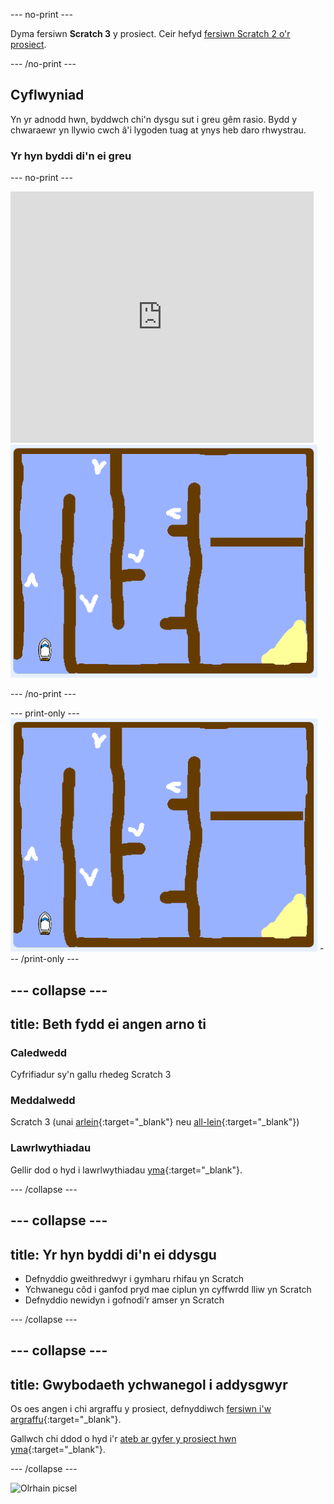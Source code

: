 --- no-print ---

Dyma fersiwn **Scratch 3** y prosiect. Ceir hefyd [fersiwn Scratch 2 o'r prosiect](https://projects.raspberrypi.org/cy-GB/projects/boat-race-scratch2).

--- /no-print ---

## Cyflwyniad

Yn yr adnodd hwn, byddwch chi'n dysgu sut i greu gêm rasio. Bydd y chwaraewr yn llywio cwch â'i lygoden tuag at ynys heb daro rhwystrau.

### Yr hyn byddi di'n ei greu

--- no-print ---

<div class="scratch-preview">
  <iframe allowtransparency="true" width="485" height="402" src="https://scratch.mit.edu/projects/embed/324027130/?autostart=false" frameborder="0" scrolling="no"></iframe>
  <img src="images/boat_race_demo.png">
</div>

--- /no-print ---

--- print-only --- ![boat race demo](images/boat_race_demo.png) --- /print-only ---

--- collapse ---
---
title: Beth fydd ei angen arno ti
---

### Caledwedd

Cyfrifiadur sy'n gallu rhedeg Scratch 3

### Meddalwedd

Scratch 3 (unai [arlein](https://rpf.io/scratchon){:target="_blank"} neu [all-lein](https://rpf.io/scratchoff){:target="_blank"})

### Lawrlwythiadau

Gellir dod o hyd i lawrlwythiadau [yma](http://rpf.io/p/cy-GB/boat-race-go){:target="_blank"}. 

--- /collapse ---

--- collapse ---
---
title: Yr hyn byddi di'n ei ddysgu
---

- Defnyddio gweithredwyr i gymharu rhifau yn Scratch
- Ychwanegu côd i ganfod pryd mae ciplun yn cyffwrdd lliw yn Scratch
- Defnyddio newidyn i gofnodi’r amser yn Scratch

--- /collapse ---

--- collapse ---
---
title: Gwybodaeth ychwanegol i addysgwyr
---

Os oes angen i chi argraffu y prosiect, defnyddiwch [fersiwn i'w argraffu](https://projects.raspberrypi.org/cy-GB/projects/boat-race/print){:target="_blank"}.

Gallwch chi ddod o hyd i'r [ateb ar gyfer y prosiect hwn yma](http://rpf.io/p/cy-GB/boat-race-get){:target="_blank"}.

--- /collapse ---

![Olrhain picsel](https://code.org/api/hour/begin_codeclub_boatrace.png)

